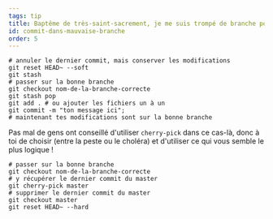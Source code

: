 ```yaml
---
tags: tip
title: Baptême de très-saint-sacrement, je me suis trompé de branche pour mon commit&nbsp;!
id: commit-dans-mauvaise-branche
order: 5
---
```


```git
# annuler le dernier commit, mais conserver les modifications
git reset HEAD~ --soft
git stash
# passer sur la bonne branche
git checkout nom-de-la-branche-correcte
git stash pop
git add . # ou ajouter les fichiers un à un
git commit -m "ton message ici";
# maintenant tes modifications sont sur la bonne branche
```

Pas mal de gens ont conseillé d'utiliser `cherry-pick` dans ce cas-là,
donc à toi de choisir (entre la peste ou le choléra) et d'utiliser ce
qui vous semble le plus logique&nbsp;!

```git
# passer sur la bonne branche
git checkout nom-de-la-branche-correcte
# y récupérer le dernier commit du master
git cherry-pick master
# supprimer le dernier commit du master
git checkout master
git reset HEAD~ --hard
```
